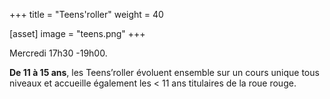 +++
title = "Teens'roller"
weight = 40

[asset]
  image = "teens.png"
+++

Mercredi 17h30 -19h00.

__De 11 à 15 ans__, les Teens’roller évoluent ensemble sur un cours unique tous niveaux et accueille également les < 11 ans titulaires de la roue rouge. 
